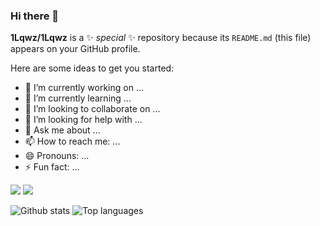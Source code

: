 ### Hi there 👋


**1Lqwz/1Lqwz** is a ✨ _special_ ✨ repository because its `README.md` (this file) appears on your GitHub profile.

Here are some ideas to get you started:

- 🔭 I’m currently working on ...
- 🌱 I’m currently learning ...
- 👯 I’m looking to collaborate on ...
- 🤔 I’m looking for help with ...
- 💬 Ask me about ...
- 📫 How to reach me: ...
- 😄 Pronouns: ...
- ⚡ Fun fact: ...

<img src ="https://img.shields.io/badge/-HTML-e34f26?logo=html5&logoColor=fff">
<img src ="https://img.shields.io/badge/-CSS-1572B6?logo=css3&logoColor=fff">

![Github stats](https://github-readme-stats.vercel.app/api?username=1Lqwz&count_private=true&show_icons=true&theme=radical)
![Top languages](https://github-readme-stats.vercel.app/api/top-langs/?username=1LQWZ&show_icons=true&theme=radical)
